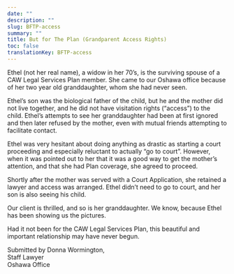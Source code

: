```yaml
---
date: ""
description: ""
slug: BFTP-access
summary: ""
title: But for The Plan (Grandparent Access Rights)
toc: false
translationKey: BFTP-access
---
```

Ethel (not her real name), a widow in her 70’s, is the surviving spouse of a CAW Legal Services Plan member. She came to our Oshawa office because of her two year old granddaughter, whom she had never seen.

Ethel’s son was the biological father of the child, but he and the mother did not live together, and he did not have visitation rights (“access”) to the child. Ethel’s attempts to see her granddaughter had been at first ignored and then later refused by the mother, even with mutual friends attempting to facilitate contact.

Ethel was very hesitant about doing anything as drastic as starting a court proceeding and especially reluctant to actually “go to court”. However, when it was pointed out to her that it was a good way to get the mother’s attention, and that she had Plan coverage, she agreed to proceed.

Shortly after the mother was served with a Court Application, she retained a lawyer and access was arranged. Ethel didn’t need to go to court, and her son is also seeing his child.

Our client is thrilled, and so is her granddaughter. We know, because Ethel has been showing us the pictures.

Had it not been for the CAW Legal Services Plan, this beautiful and important relationship may have never begun.

Submitted by Donna Wormington,  
Staff Lawyer  
Oshawa Office